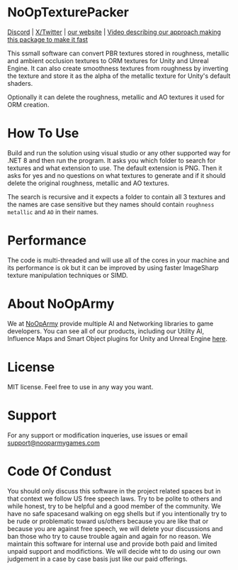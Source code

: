 # NoOpTexturePacker

[Discord](https://discord.gg/FA8R7APZWR) | [X/Twitter](https://x.com/nooparmy) | [our website](https://nooparmygames.com) | [Video describing our approach making this package to make it fast](https://youtu.be/DBipAG-vcjQ)

This ssmall software can convert PBR textures stored in roughness, metallic and ambient occlusion textures to ORM textures for Unity and Unreal Engine.
It can also create smoothness textures from roughness by inverting the texture and store it as the alpha of the metallic texture for Unity's default shaders.

Optionally it can delete the roughness, metallic and AO textures it used for ORM creation.

# How To Use

Build and run the solution using visual studio or any other supported way for .NET 8 and then run the program. It asks you which folder to search for textures and what extension to use.
The default extension is PNG. Then it asks for yes and no questions on what textures to generate and if it should delete the original roughness, metallic and AO textures.

The search is recursive and it expects a folder to contain all 3 textures and the names are case sensitive but they names should contain `roughness` `metallic` and `AO` in their names.

# Performance

The code is multi-threaded and will use all of the cores in your machine and its performance is ok but it can be improved by using faster ImageSharp texture manipulation techniques or SIMD.

# About NoOpArmy

We at [NoOpArmy](https://nooparmygames.com) provide multiple AI and Networking libraries to game developers. You can see all of our products, including our Utility AI, Influence Maps and Smart Object plugins for Unity and Unreal Engine [here](https://www.nooparmygames.com/products).

# License 

MIT license. Feel free to use in any way you want.

# Support

For any support or modification inqueries, use issues or email support@nooparmygames.com 

# Code Of Condust

You should only discuss this software in the project related spaces but in that context we follow US free speech laws.
Try to be polite to others and while honest, try to be helpful and a good member of the community.
We have no safe spacesand walking on egg shells but if you intentionally try to be rude or problematic toward us/others because you are like that or because you are against free speech, we will delete your discussions and ban those who try to cause trouble again and again for no reason. 
We maintain this software for internal use and provide both paid and limited unpaid support and modifictions. We will decide wht to do using our own judgement in a case by case basis just like our paid offerings.